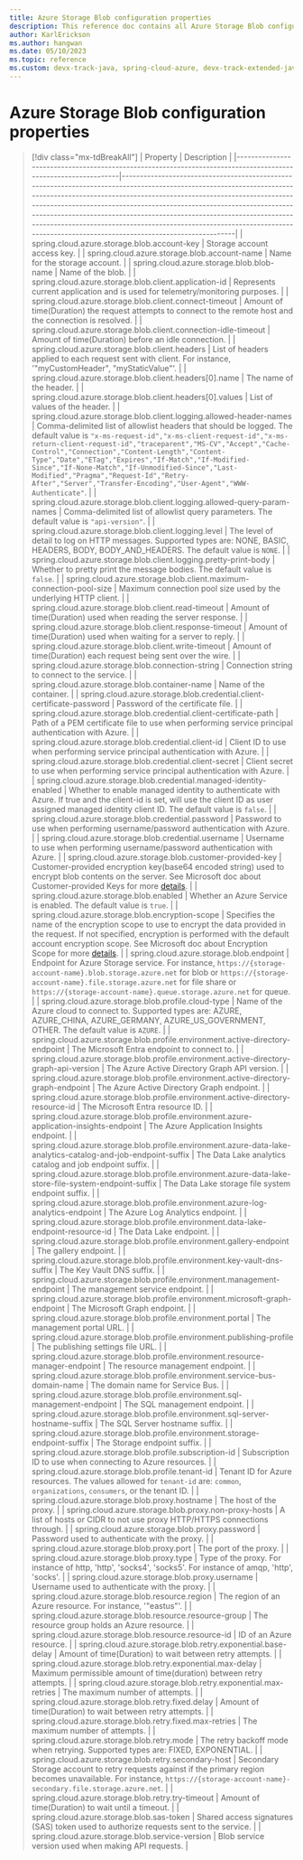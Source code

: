 ```yaml
---
title: Azure Storage Blob configuration properties
description: This reference doc contains all Azure Storage Blob configuration properties.
author: KarlErickson
ms.author: hangwan
ms.date: 05/10/2023
ms.topic: reference
ms.custom: devx-track-java, spring-cloud-azure, devx-track-extended-java
---
```


# Azure Storage Blob configuration properties

> [!div class="mx-tdBreakAll"]
> | Property                                                                                                      | Description                                                                                                                                                                                                                                                                                                                                                                                                                                                                   |
> |---------------------------------------------------------------------------------------------------------------|-------------------------------------------------------------------------------------------------------------------------------------------------------------------------------------------------------------------------------------------------------------------------------------------------------------------------------------------------------------------------------------------------------------------------------------------------------------------------------|
> | spring.cloud.azure.storage.blob.account-key                                                                   | Storage account access key.                                                                                                                                                                                                                                                                                                                                                                                                                                                   |
> | spring.cloud.azure.storage.blob.account-name                                                                  | Name for the storage account.                                                                                                                                                                                                                                                                                                                                                                                                                                                 |
> | spring.cloud.azure.storage.blob.blob-name                                                                     | Name of the blob.                                                                                                                                                                                                                                                                                                                                                                                                                                                             |
> | spring.cloud.azure.storage.blob.client.application-id                                                         | Represents current application and is used for telemetry/monitoring purposes.                                                                                                                                                                                                                                                                                                                                                                                                 |
> | spring.cloud.azure.storage.blob.client.connect-timeout                                                        | Amount of time(Duration) the request attempts to connect to the remote host and the connection is resolved.                                                                                                                                                                                                                                                                                                                                                                   |
> | spring.cloud.azure.storage.blob.client.connection-idle-timeout                                                | Amount of time(Duration) before an idle connection.                                                                                                                                                                                                                                                                                                                                                                                                                           |
> | spring.cloud.azure.storage.blob.client.headers                                                                | List of headers applied to each request sent with client. For instance, '"myCustomHeader", "myStaticValue"'.                                                                                                                                                                                                                                                                                                                                                                  |
> | spring.cloud.azure.storage.blob.client.headers[0].name                                                        | The name of the header.                                                                                                                                                                                                                                                                                                                                                                                                                                                       |
> | spring.cloud.azure.storage.blob.client.headers[0].values                                                      | List of values of the header.                                                                                                                                                                                                                                                                                                                                                                                                                                                 |
> | spring.cloud.azure.storage.blob.client.logging.allowed-header-names                                           | Comma-delimited list of allowlist headers that should be logged. The default value is `"x-ms-request-id","x-ms-client-request-id","x-ms-return-client-request-id","traceparent","MS-CV","Accept","Cache-Control","Connection","Content-Length","Content-Type","Date","ETag","Expires","If-Match","If-Modified-Since","If-None-Match","If-Unmodified-Since","Last-Modified","Pragma","Request-Id","Retry-After","Server","Transfer-Encoding","User-Agent","WWW-Authenticate"`. |
> | spring.cloud.azure.storage.blob.client.logging.allowed-query-param-names                                      | Comma-delimited list of allowlist query parameters. The default value is `"api-version"`.                                                                                                                                                                                                                                                                                                                                                                                     |
> | spring.cloud.azure.storage.blob.client.logging.level                                                          | The level of detail to log on HTTP messages. Supported types are: NONE, BASIC, HEADERS, BODY, BODY_AND_HEADERS. The default value is `NONE`.                                                                                                                                                                                                                                                                                                                                  |
> | spring.cloud.azure.storage.blob.client.logging.pretty-print-body                                              | Whether to pretty print the message bodies. The default value is `false`.                                                                                                                                                                                                                                                                                                                                                                                                     |
> | spring.cloud.azure.storage.blob.client.maximum-connection-pool-size                                           | Maximum connection pool size used by the underlying HTTP client.                                                                                                                                                                                                                                                                                                                                                                                                              |
> | spring.cloud.azure.storage.blob.client.read-timeout                                                           | Amount of time(Duration) used when reading the server response.                                                                                                                                                                                                                                                                                                                                                                                                               |
> | spring.cloud.azure.storage.blob.client.response-timeout                                                       | Amount of time(Duration) used when waiting for a server to reply.                                                                                                                                                                                                                                                                                                                                                                                                             |
> | spring.cloud.azure.storage.blob.client.write-timeout                                                          | Amount of time(Duration) each request being sent over the wire.                                                                                                                                                                                                                                                                                                                                                                                                               |
> | spring.cloud.azure.storage.blob.connection-string                                                             | Connection string to connect to the service.                                                                                                                                                                                                                                                                                                                                                                                                                                  |
> | spring.cloud.azure.storage.blob.container-name                                                                | Name of the container.                                                                                                                                                                                                                                                                                                                                                                                                                                                        |
> | spring.cloud.azure.storage.blob.credential.client-certificate-password                                        | Password of the certificate file.                                                                                                                                                                                                                                                                                                                                                                                                                                             |
> | spring.cloud.azure.storage.blob.credential.client-certificate-path                                            | Path of a PEM certificate file to use when performing service principal authentication with Azure.                                                                                                                                                                                                                                                                                                                                                                            |
> | spring.cloud.azure.storage.blob.credential.client-id                                                          | Client ID to use when performing service principal authentication with Azure.                                                                                                                                                                                                                                                                                                                                                                                                 |
> | spring.cloud.azure.storage.blob.credential.client-secret                                                      | Client secret to use when performing service principal authentication with Azure.                                                                                                                                                                                                                                                                                                                                                                                             |
> | spring.cloud.azure.storage.blob.credential.managed-identity-enabled                                           | Whether to enable managed identity to authenticate with Azure. If true and the client-id is set, will use the client ID as user assigned managed identity client ID. The default value is `false`.                                                                                                                                                                                                                                                                            |
> | spring.cloud.azure.storage.blob.credential.password                                                           | Password to use when performing username/password authentication with Azure.                                                                                                                                                                                                                                                                                                                                                                                                  |
> | spring.cloud.azure.storage.blob.credential.username                                                           | Username to use when performing username/password authentication with Azure.                                                                                                                                                                                                                                                                                                                                                                                                  |
> | spring.cloud.azure.storage.blob.customer-provided-key                                                         | Customer-provided encryption key(base64 encoded string) used to encrypt blob contents on the server. See Microsoft doc about Customer-provided Keys for more [details](/azure/storage/blobs/encryption-customer-provided-keys).                                                                                                                                                                                                                       |
> | spring.cloud.azure.storage.blob.enabled                                                                       | Whether an Azure Service is enabled. The default value is `true`.                                                                                                                                                                                                                                                                                                                                                                                                             |
> | spring.cloud.azure.storage.blob.encryption-scope                                                              | Specifies the name of the encryption scope to use to encrypt the data provided in the request. If not specified, encryption is performed with the default account encryption scope. See Microsoft doc about Encryption Scope for more [details](/azure/storage/blobs/encryption-scope-overview).                                                                                                                                                      |
> | spring.cloud.azure.storage.blob.endpoint                                                                      | Endpoint for Azure Storage service. For instance, `https://{storage-account-name}.blob.storage.azure.net` for blob or `https://{storage-account-name}.file.storage.azure.net` for file share or `https://{storage-account-name}.queue.storage.azure.net` for queue.                                                                                                                                                                                                           |
> | spring.cloud.azure.storage.blob.profile.cloud-type                                                            | Name of the Azure cloud to connect to. Supported types are: AZURE, AZURE_CHINA, AZURE_GERMANY, AZURE_US_GOVERNMENT, OTHER. The default value is `AZURE`.                                                                                                                                                                                                                                                                                                                      |
> | spring.cloud.azure.storage.blob.profile.environment.active-directory-endpoint                                 | The Microsoft Entra endpoint to connect to.                                                                                                                                                                                                                                                                                                                                                                                                                            |
> | spring.cloud.azure.storage.blob.profile.environment.active-directory-graph-api-version                        | The Azure Active Directory Graph API version.                                                                                                                                                                                                                                                                                                                                                                                                                                 |
> | spring.cloud.azure.storage.blob.profile.environment.active-directory-graph-endpoint                           | The Azure Active Directory Graph endpoint.                                                                                                                                                                                                                                                                                                                                                                                                                                    |
> | spring.cloud.azure.storage.blob.profile.environment.active-directory-resource-id                              | The Microsoft Entra resource ID.                                                                                                                                                                                                                                                                                                                                                                                                                                       |
> | spring.cloud.azure.storage.blob.profile.environment.azure-application-insights-endpoint                       | The Azure Application Insights endpoint.                                                                                                                                                                                                                                                                                                                                                                                                                                      |
> | spring.cloud.azure.storage.blob.profile.environment.azure-data-lake-analytics-catalog-and-job-endpoint-suffix | The Data Lake analytics catalog and job endpoint suffix.                                                                                                                                                                                                                                                                                                                                                                                                                      |
> | spring.cloud.azure.storage.blob.profile.environment.azure-data-lake-store-file-system-endpoint-suffix         | The Data Lake storage file system endpoint suffix.                                                                                                                                                                                                                                                                                                                                                                                                                            |
> | spring.cloud.azure.storage.blob.profile.environment.azure-log-analytics-endpoint                              | The Azure Log Analytics endpoint.                                                                                                                                                                                                                                                                                                                                                                                                                                             |
> | spring.cloud.azure.storage.blob.profile.environment.data-lake-endpoint-resource-id                            | The Data Lake endpoint.                                                                                                                                                                                                                                                                                                                                                                                                                                                       |
> | spring.cloud.azure.storage.blob.profile.environment.gallery-endpoint                                          | The gallery endpoint.                                                                                                                                                                                                                                                                                                                                                                                                                                                         |
> | spring.cloud.azure.storage.blob.profile.environment.key-vault-dns-suffix                                      | The Key Vault DNS suffix.                                                                                                                                                                                                                                                                                                                                                                                                                                                     |
> | spring.cloud.azure.storage.blob.profile.environment.management-endpoint                                       | The management service endpoint.                                                                                                                                                                                                                                                                                                                                                                                                                                              |
> | spring.cloud.azure.storage.blob.profile.environment.microsoft-graph-endpoint                                  | The Microsoft Graph endpoint.                                                                                                                                                                                                                                                                                                                                                                                                                                                 |
> | spring.cloud.azure.storage.blob.profile.environment.portal                                                    | The management portal URL.                                                                                                                                                                                                                                                                                                                                                                                                                                                    |
> | spring.cloud.azure.storage.blob.profile.environment.publishing-profile                                        | The publishing settings file URL.                                                                                                                                                                                                                                                                                                                                                                                                                                             |
> | spring.cloud.azure.storage.blob.profile.environment.resource-manager-endpoint                                 | The resource management endpoint.                                                                                                                                                                                                                                                                                                                                                                                                                                             |
> | spring.cloud.azure.storage.blob.profile.environment.service-bus-domain-name                                   | The domain name for Service Bus.                                                                                                                                                                                                                                                                                                                                                                                                                                              |
> | spring.cloud.azure.storage.blob.profile.environment.sql-management-endpoint                                   | The SQL management endpoint.                                                                                                                                                                                                                                                                                                                                                                                                                                                  |
> | spring.cloud.azure.storage.blob.profile.environment.sql-server-hostname-suffix                                | The SQL Server hostname suffix.                                                                                                                                                                                                                                                                                                                                                                                                                                               |
> | spring.cloud.azure.storage.blob.profile.environment.storage-endpoint-suffix                                   | The Storage endpoint suffix.                                                                                                                                                                                                                                                                                                                                                                                                                                                  |
> | spring.cloud.azure.storage.blob.profile.subscription-id                                                       | Subscription ID to use when connecting to Azure resources.                                                                                                                                                                                                                                                                                                                                                                                                                    |
> | spring.cloud.azure.storage.blob.profile.tenant-id                                                             | Tenant ID for Azure resources. The values allowed for `tenant-id` are: `common`, `organizations`, `consumers`, or the tenant ID.                                                                                                                                                                                                                                                                                                                                                                                                                    |
> | spring.cloud.azure.storage.blob.proxy.hostname                                                                | The host of the proxy.                                                                                                                                                                                                                                                                                                                                                                                                                                                        |
> | spring.cloud.azure.storage.blob.proxy.non-proxy-hosts                                                         | A list of hosts or CIDR to not use proxy HTTP/HTTPS connections through.                                                                                                                                                                                                                                                                                                                                                                                                      |
> | spring.cloud.azure.storage.blob.proxy.password                                                                | Password used to authenticate with the proxy.                                                                                                                                                                                                                                                                                                                                                                                                                                 |
> | spring.cloud.azure.storage.blob.proxy.port                                                                    | The port of the proxy.                                                                                                                                                                                                                                                                                                                                                                                                                                                        |
> | spring.cloud.azure.storage.blob.proxy.type                                                                    | Type of the proxy. For instance of http, 'http', 'socks4', 'socks5'. For instance of amqp, 'http', 'socks'.                                                                                                                                                                                                                                                                                                                                                                   |
> | spring.cloud.azure.storage.blob.proxy.username                                                                | Username used to authenticate with the proxy.                                                                                                                                                                                                                                                                                                                                                                                                                                 |
> | spring.cloud.azure.storage.blob.resource.region                                                               | The region of an Azure resource. For instance, '"eastus"'.                                                                                                                                                                                                                                                                                                                                                                                                                    |
> | spring.cloud.azure.storage.blob.resource.resource-group                                                       | The resource group holds an Azure resource.                                                                                                                                                                                                                                                                                                                                                                                                                                   |
> | spring.cloud.azure.storage.blob.resource.resource-id                                                          | ID of an Azure resource.                                                                                                                                                                                                                                                                                                                                                                                                                                                      |
> | spring.cloud.azure.storage.blob.retry.exponential.base-delay                                                  | Amount of time(Duration) to wait between retry attempts.                                                                                                                                                                                                                                                                                                                                                                                                                      |
> | spring.cloud.azure.storage.blob.retry.exponential.max-delay                                                   | Maximum permissible amount of time(duration) between retry attempts.                                                                                                                                                                                                                                                                                                                                                                                                          |
> | spring.cloud.azure.storage.blob.retry.exponential.max-retries                                                 | The maximum number of attempts.                                                                                                                                                                                                                                                                                                                                                                                                                                               |
> | spring.cloud.azure.storage.blob.retry.fixed.delay                                                             | Amount of time(Duration) to wait between retry attempts.                                                                                                                                                                                                                                                                                                                                                                                                                      |
> | spring.cloud.azure.storage.blob.retry.fixed.max-retries                                                       | The maximum number of attempts.                                                                                                                                                                                                                                                                                                                                                                                                                                               |
> | spring.cloud.azure.storage.blob.retry.mode                                                                    | The retry backoff mode when retrying. Supported types are: FIXED, EXPONENTIAL.                                                                                                                                                                                                                                                                                                                                                                                                |
> | spring.cloud.azure.storage.blob.retry.secondary-host                                                          | Secondary Storage account to retry requests against if the primary region becomes unavailable. For instance, `https://{storage-account-name}-secondary.file.storage.azure.net`.                                                                                                                                                                                                                                                                                               |
> | spring.cloud.azure.storage.blob.retry.try-timeout                                                             | Amount of time(Duration) to wait until a timeout.                                                                                                                                                                                                                                                                                                                                                                                                                             |
> | spring.cloud.azure.storage.blob.sas-token                                                                     | Shared access signatures (SAS) token used to authorize requests sent to the service.                                                                                                                                                                                                                                                                                                                                                                                          |
> | spring.cloud.azure.storage.blob.service-version                                                               | Blob service version used when making API requests.                                                                                                                                                                                                                                                                                                                                                                                                                           |
